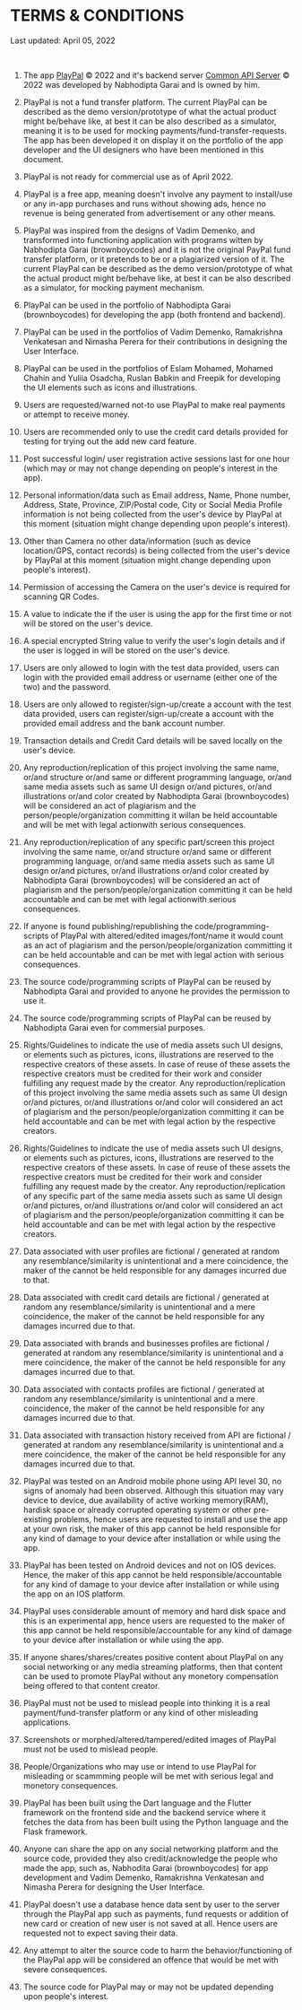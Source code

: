 # TERMS & CONDITIONS

Last updated: April 05, 2022

<br>

1. The app [PlayPal](https://github.com/brownboycodes/PlayPal) © 2022 and it's backend server [Common API Server](https://commonapiserver.herokuapp.com/) © 2022 was developed by Nabhodipta Garai and is owned by him.

2. PlayPal is not a fund transfer platform. The current PlayPal can be described as the demo version/prototype of what the actual product might be/behave like, at best it can be also described as a simulator, meaning it is to be used for mocking payments/fund-transfer-requests. The app has been developed it on display it on the portfolio of the app developer and the UI designers who have been mentioned in this document.

3. PlayPal is not ready for commercial use as of April 2022.

4. PlayPal is a free app, meaning doesn't involve any payment to install/use or any in-app purchases and runs without showing ads, hence no revenue is being generated from advertisement or any other means.

5. PlayPal was inspired from the designs of Vadim Demenko, and transformed into functioning application with programs witten by Nabhodipta Garai (brownboycodes) and it is not the original PayPal fund transfer platform, or it pretends to be or a plagiarized version of it. The current PlayPal can be described as the demo version/prototype of what the actual product might be/behave like, at best it can be also described as a simulator, for mocking payment mechanism.

6. PlayPal can be used in the portfolio of Nabhodipta Garai (brownboycodes) for developing the app (both frontend and backend).

7. PlayPal can be used in the portfolios of Vadim Demenko, Ramakrishna Venkatesan and Nimasha Perera for their contributions in designing the User Interface.

8. PlayPal can be used in the portfolios of Eslam Mohamed, Mohamed Chahin and Yuliia Osadcha, Ruslan Babkin and Freepik for developing the UI elements such as icons and illustrations.

9. Users are requested/warned not-to use PlayPal to make real payments or attempt to receive money.

10. Users are recommended only to use the credit card details provided for testing for trying out the add new card feature.

11. Post successful login/ user registration active sessions last for one hour (which may or may not change depending on people's interest in the app).

12. Personal information/data such as Email address, Name, Phone number, Address, State, Province, ZIP/Postal code, City or Social Media Profile information is not being collected from the user's device by PlayPal at this moment (situation might change depending upon people's interest).

13. Other than Camera no other data/information (such as device location/GPS, contact records) is being collected from the user's device by PlayPal at this moment (situation might change depending upon people's interest).

14. Permission of accessing the Camera on the user's device is required for scanning QR Codes.

15. A value to indicate the if the user is using the app for the first time or not will be stored on the user's device.

16. A special encrypted String value to verify the user's login details and if the user is logged in will be stored on the user's device. 

17. Users are only allowed to login with the test data provided, users can login with the provided email address or username (either one of the two) and the password.

18. Users are only allowed to register/sign-up/create a account with the test data provided, users can register/sign-up/create a account with the provided email address and the bank account number.

19. Transaction details and Credit Card details will be saved locally on the user's device.

20. Any reproduction/replication of this project involving the same name, or/and structure or/and same or different programming language, or/and same media assets such as same UI design or/and pictures, or/and illustrations or/and color  created by Nabhodipta Garai (brownboycodes) will be considered an act of plagiarism and the person/people/organization committing it willan be held accountable and will be met with legal actionwith serious consequences.

21. Any reproduction/replication of any specific part/screen this project involving the same name, or/and structure or/and same or different programming language, or/and same media assets such as same UI design or/and pictures, or/and illustrations or/and color created by Nabhodipta Garai (brownboycodes) will be considered an act of plagiarism and the person/people/organization committing it can be held accountable and can be met with legal actionwith serious consequences.

22. If anyone is found publishing/republishing the code/programming-scripts of PlayPal with altered/edited images/font/name it would count as an act of plagiarism and the person/people/organization committing it can be held accountable and can be met with legal action with serious consequences.

23. The source code/programming scripts of PlayPal can be reused by Nabhodipta Garai and provided to anyone he provides the permission to use it.

24. The source code/programming scripts of PlayPal can be reused by Nabhodipta Garai even for commersial purposes.

25. Rights/Guidelines to indicate the use of media assets such UI designs, or elements such as pictures, icons, illustrations are reserved to the respective creators of these assets. In case of reuse of these assets the respective creators must be credited for their work and consider fulfilling any request made by the creator. Any reproduction/replication of this project involving the same media assets such as same UI design or/and pictures, or/and illustrations or/and color will considered an act of plagiarism and the person/people/organization committing it can be held accountable and can be met with legal action by the respective creators.

26. Rights/Guidelines to indicate the use of media assets such UI designs, or elements such as pictures, icons, illustrations are reserved to the respective creators of these assets. In case of reuse of these assets the respective creators must be credited for their work and consider fulfilling any request made by the creator. Any reproduction/replication of any specific part of the same media assets such as same UI design or/and pictures, or/and illustrations or/and color will considered an act of plagiarism and the person/people/organization committing it can be held accountable and can be met with legal action by the respective creators.

27. Data associated with user profiles are fictional / generated at random any resemblance/similarity is unintentional and a mere coincidence, the maker of the cannot be held responsible for any damages incurred due to that.

28. Data associated with credit card details are fictional / generated at random any resemblance/similarity is unintentional and a mere coincidence, the maker of the cannot be held responsible for any damages incurred due to that.

29. Data associated with brands and businesses profiles are fictional / generated at random any resemblance/similarity is unintentional and a mere coincidence, the maker of the cannot be held responsible for any damages incurred due to that.

30. Data associated with contacts profiles are fictional / generated at random any resemblance/similarity is unintentional and a mere coincidence, the maker of the cannot be held responsible for any damages incurred due to that.

31. Data associated with transaction history received from API are fictional / generated at random any resemblance/similarity is unintentional and a mere coincidence, the maker of the cannot be held responsible for any damages incurred due to that.

32. PlayPal was tested on an Android mobile phone using API level 30, no signs of anomaly had been observed. Although this situation may vary device to device, due availability of active working memory(RAM), hardisk space or already corrupted operating system or other pre-existing problems, hence users are requested to install and use the app at your own risk, the maker of this app cannot be held responsible for any kind of damage to your device after installation or while using the app.

33. PlayPal has been tested on Android devices and not on IOS devices. Hence, the maker of this app cannot be held responsible/accountable for any kind of damage to your device after installation or while using the app on an IOS platform.

34. PlayPal uses considerable amount of memory and hard disk space and this is an experimental app, hence users are requested to the maker of this app cannot be held responsible/accountable for any kind of damage to your device after installation or while using the app.

35. If anyone shares/shares/creates positive content about PlayPal on any social networking or any media streaming platforms, then that content can be used to promote PlayPal without any monetory compensation being offered to that content creator.

36. PlayPal must not be used to mislead people into thinking it is a real payment/fund-transfer platform or any kind of other misleading applications.

37. Screenshots or morphed/altered/tampered/edited images of PlayPal must not be used to mislead people.

38. People/Organizations who may use or intend to use PlayPal for misleading or scammming people will be met with serious legal and monetory consequences.

39. PlayPal has been built using the Dart language and the Flutter framework on the frontend side and the backend service where it fetches the data from has been built using the Python language and the Flask framework.

40. Anyone can share the app on any social networking platform and the source code, provided they also credit/acknowledge the people who made the app, such as, Nabhodita Garai (brownboycodes) for app development and Vadim Demenko, Ramakrishna Venkatesan and Nimasha Perera for designing the User Interface.

41. PlayPal doesn't use a database hence data sent by user to the server through the PlayPal app such as payments, fund requests or addition of new card or creation of new user is not saved at all. Hence users are requested not to expect saving their data.

42. Any attempt to alter the source code to harm the behavior/functioning of the PlayPal app will be considered an offence that would be met with severe consequences.

43. The source code for PlayPal may or may not be updated depending upon people's interest.
